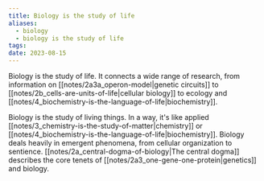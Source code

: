 ```yaml
---
title: Biology is the study of life
aliases:
  - biology
  - biology is the study of life
tags: 
date: 2023-08-15
---
```


Biology is the study of life. It connects a wide range of research, from information on [[notes/2a3a_operon-model|genetic circuits]] to [[notes/2b_cells-are-units-of-life|cellular biology]] to ecology and [[notes/4_biochemistry-is-the-language-of-life|biochemistry]]. 

Biology is the study of living things. In a way, it's like applied [[notes/3_chemistry-is-the-study-of-matter|chemistry]] or [[notes/4_biochemistry-is-the-language-of-life|biochemistry]]. Biology deals heavily in emergent phenomena, from cellular organization to sentience. [[notes/2a_central-dogma-of-biology|The central dogma]] describes the core tenets of [[notes/2a3_one-gene-one-protein|genetics]] and biology.